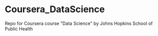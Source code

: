 # Coursera_DataScience
Repo for Coursera course "Data Science" by Johns Hopkins School of Public Health
